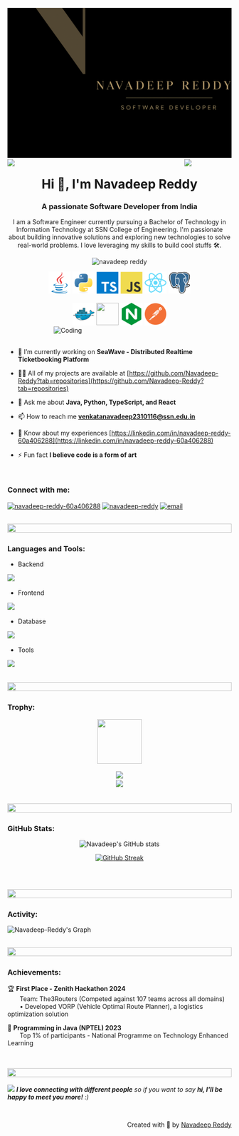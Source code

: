 ![logo](https://github.com/Navadeep-Reddy/ProjectScreenshots/blob/main/2.png?raw=true)
<img align="left" src="https://user-images.githubusercontent.com/65187002/144930161-2f783401-8d27-4fdf-a2f7-cc0ba32f1f1f.gif" width="21%" style="display:inline;"><img align="right" src="https://user-images.githubusercontent.com/65187002/144930161-2f783401-8d27-4fdf-a2f7-cc0ba32f1f1f.gif" width="21%" style="display:inline;">

<h1 align="center">Hi 👋, I'm Navadeep Reddy</h1>
<h3 align="center">A passionate Software Developer from India</h3>
<p align="center">I am a Software Engineer currently pursuing a Bachelor of Technology in Information Technology at SSN College of Engineering. I'm passionate about building innovative solutions and exploring new technologies to solve real-world problems. I love leveraging my skills to build cool stuffs 🛠️.</p>
<p align="center"> 
 <img src="https://komarev.com/ghpvc/?username=Navadeep-Reddy&label=Profile%20views&color=0e75b6&style=flat" alt="navadeep reddy" /> 
</p>

<div align="center">
  <img src="https://raw.githubusercontent.com/devicons/devicon/master/icons/java/java-original.svg" alt="Java" width="50" height="50" />
  <img src="https://raw.githubusercontent.com/devicons/devicon/master/icons/python/python-original.svg" alt="Python" width="50" height="50" />
  <img src="https://raw.githubusercontent.com/devicons/devicon/master/icons/typescript/typescript-original.svg" alt="TypeScript" width="50" height="50" />
  <img src="https://raw.githubusercontent.com/devicons/devicon/master/icons/javascript/javascript-original.svg" alt="JavaScript" width="50" height="50" />
  <img src="https://raw.githubusercontent.com/devicons/devicon/master/icons/react/react-original.svg" alt="React" width="50" height="50" />
  <img src="https://raw.githubusercontent.com/devicons/devicon/master/icons/postgresql/postgresql-original.svg" alt="PostgreSQL" width="50" height="50" />
</div>
<br>
<div align="center">
  <img src="https://raw.githubusercontent.com/devicons/devicon/master/icons/docker/docker-original.svg" alt="Docker" width="50" height="50" />
  <img src="https://cdn.jsdelivr.net/gh/devicons/devicon@latest/icons/apachekafka/apachekafka-original.svg"  width="50" height="50"  />        
  <img src="https://raw.githubusercontent.com/devicons/devicon/master/icons/nginx/nginx-original.svg" alt="Nginx" width="50" height="50" />
  <img src="https://raw.githubusercontent.com/devicons/devicon/master/icons/postman/postman-original.svg" alt="Postman" width="50" height="50" />
</div>

<img align="right" alt="Coding" width="400" src="https://user-images.githubusercontent.com/74038190/229223263-cf2e4b07-2615-4f87-9c38-e37600f8381a.gif">
<br><br>

- 🔭 I’m currently working on **SeaWave - Distributed Realtime Ticketbooking Platform**

- 👨‍💻 All of my projects are available at [https://github.com/Navadeep-Reddy?tab=repositories](https://github.com/Navadeep-Reddy?tab=repositories)

- 💬 Ask me about **Java, Python, TypeScript, and React**

- 📫 How to reach me **venkatanavadeep2310116@ssn.edu.in**

- 📄 Know about my experiences [https://linkedin.com/in/navadeep-reddy-60a406288](https://linkedin.com/in/navadeep-reddy-60a406288)

- ⚡ Fun fact **I believe code is a form of art**

<br>
<h3 align="left">Connect with me:</h3>
<p align="left">
<a href="https://linkedin.com/in/navadeep-reddy-60a406288" target="blank"><img align="center" src="https://raw.githubusercontent.com/rahuldkjain/github-profile-readme-generator/master/src/images/icons/Social/linked-in-alt.svg" alt="navadeep-reddy-60a406288" height="30" width="40" /></a>
<a href="https://stackoverflow.com/users/12345678/navadeep-reddy" target="blank"><img align="center" src="https://raw.githubusercontent.com/rahuldkjain/github-profile-readme-generator/master/src/images/icons/Social/stack-overflow.svg" alt="navadeep-reddy" height="30" width="40" /></a>
<a href="mailto:venkatanavadeep2310116@ssn.edu.in" target="blank"><img align="center" src="https://cdn-icons-png.flaticon.com/512/5968/5968534.png" alt="email" height="30" width="30" /></a>
</p>
<br>

<img src="https://i.imgur.com/dBaSKWF.gif" height="20" width="100%">

<h3 align="left">Languages and Tools:</h3>

- Backend
<p align="left">
  <a href="https://skillicons.dev">
    <img src="https://skillicons.dev/icons?i=java,spring,python,flask,nodejs,kafka,nginx" />
  </a>
</p>

- Frontend
<p align="left">
  <a href="https://skillicons.dev">
    <img src="https://skillicons.dev/icons?i=js,ts,react" />
  </a>
</p>

- Database
<p align="left">
  <a href="https://skillicons.dev">
    <img src="https://skillicons.dev/icons?i=postgresql,oracle,mongodb,redis" />
  </a>
</p>

- Tools
<p align="left">
  <a href="https://skillicons.dev">
    <img src="https://skillicons.dev/icons?i=git,github,docker,vscode,postman,linux" />
  </a>
</p>

<br/>

<img src="https://i.imgur.com/dBaSKWF.gif" height="20" width="100%">

<h3 align="left">Trophy:</h3>

<p align="center">
<img src="https://media.tenor.com/0ENB5HuTH0gAAAAi/trophy-beker.gif"  width="100px" height="100px">
</p>
  
<div align="center">
<img src="https://github-profile-trophy.vercel.app/?username=Navadeep-Reddy&theme=matrix&no-bg=true&no-frame=true&row=1&column=4&title=MultiLanguage,Commits,PullRequest,Reviews">
 </div>

<div align="center">
<img src="https://github-profile-trophy.vercel.app/?username=Navadeep-Reddy&theme=matrix&no-bg=true&no-frame=true&row=1&column=4&title=Repositories,Organizations,Stars,Followers">
 </div>
 <br><br>

<img src="https://i.imgur.com/dBaSKWF.gif" height="20" width="100%">

<h3 align="left">GitHub Stats:</h3>
<div align="center">
 
![Navadeep's GitHub stats](https://github-readme-stats.vercel.app/api?username=Navadeep-Reddy&theme=midnight-purple&show_icons=true&show=reviews,prs_merged,prs_merged_percentage&hide=contribs,issues)

[![GitHub Streak](https://streak-stats.demolab.com/?user=Navadeep-Reddy&theme=midnight-purple)](https://git.io/streak-stats)

</div>

<br><br>

<img src="https://i.imgur.com/dBaSKWF.gif" height="20" width="100%">

<h3 align="left">Activity:</h3>

![Navadeep-Reddy's Graph](https://github-readme-activity-graph.vercel.app/graph?username=Navadeep-Reddy&custom_title=Navadeep's%20GitHub%20Activity%20Graph&bg_color=0D1117&color=7F3FBF&line=7F3FBF&point=7F3FBF&area_color=FFFFFF&title_color=FFFFFF&area=true)
<br><br>

<img src="https://i.imgur.com/dBaSKWF.gif" height="20" width="100%">

<h3 align="left">Achievements:</h3>
<p>
  🏆 <b>First Place - Zenith Hackathon 2024</b><br>
  &nbsp;&nbsp;&nbsp;&nbsp;&nbsp;&nbsp; Team: The3Routers (Competed against 107 teams across all domains)<br>
  &nbsp;&nbsp;&nbsp;&nbsp;&nbsp;&nbsp; • Developed VORP (Vehicle Optimal Route Planner), a logistics optimization solution
</p>
<p>
  📜 <b>Programming in Java (NPTEL) 2023</b><br>
  &nbsp;&nbsp;&nbsp;&nbsp;&nbsp;&nbsp; Top 1% of participants - National Programme on Technology Enhanced Learning
</p>
<br><br>

<img src="https://i.imgur.com/dBaSKWF.gif" height="20" width="100%">

<img src="https://media.giphy.com/media/LnQjpWaON8nhr21vNW/giphy.gif" width="60"> <em><b>I love connecting with different people</b> so if you want to say <b>hi, I'll be happy to meet you more!</b> :)</em>

<br>
<p align="right" > Created with 🧡 by <a href="https://github.com/Navadeep-Reddy">Navadeep Reddy</a></p>
